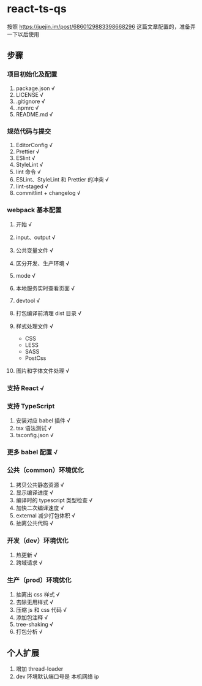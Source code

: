 # react-ts-qs

按照 https://juejin.im/post/6860129883398668296 这篇文章配置的，准备弄一下以后使用

## 步骤

### 项目初始化及配置

1. package.json √
2. LICENSE √
3. .gitignore √
4. .npmrc √
5. README.md √

### 规范代码与提交

1. EditorConfig √
2. Prettier √
3. ESlint √
4. StyleLint √
5. lint 命令 √
6. ESLint、StyleLint 和 Prettier 的冲突 √
7. lint-staged √
8. commitlint + changelog √

### webpack 基本配置

1. 开始 √
2. input、output √
3. 公共变量文件 √
4. 区分开发、生产环境 √
5. mode √
6. 本地服务实时查看页面 √
7. devtool √
8. 打包编译前清理 dist 目录 √
9. 样式处理文件 √

   - CSS
   - LESS
   - SASS
   - PostCss

10. 图片和字体文件处理 √

### 支持 React √

### 支持 TypeScript

1. 安装对应 babel 插件 √
2. tsx 语法测试 √
3. tsconfig.json √

### 更多 babel 配置 √

### 公共（common）环境优化

1. 拷贝公共静态资源 √
2. 显示编译进度 √
3. 编译时的 typescript 类型检查 √
4. 加快二次编译速度 √
5. external 减少打包体积 √
6. 抽离公共代码 √

### 开发（dev）环境优化

1. 热更新 √
2. 跨域请求 √

### 生产（prod）环境优化

1. 抽离出 css 样式 √
2. 去除无用样式 √
3. 压缩 js 和 css 代码 √
4. 添加包注释 √
5. tree-shaking √
6. 打包分析 √

## 个人扩展

1. 增加 thread-loader
2. dev 环境默认端口号是 本机网络 ip
